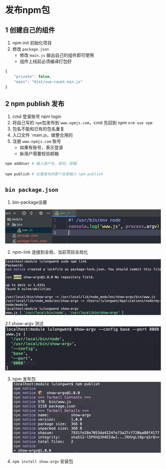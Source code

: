 # 发布npm包

## 1 创建自己的组件

1. npm init 初始化项目
2. 修改 `package.json`
    - 修改 `main.js` 输出自己的组件即可使用
    - 组件上线前必须编译打包好

```jsx
{
    "private": false,
    "main": "dist/vue-count.min.js"
}
```


## 2 npm publish 发布

1. cmd 登录账号 npm login
2. 将自己写的 `npm`包发布到 `www.npmjs.com`，cmd 先回到 npm `nrm use npm`
2. 包名不能和已有的包名重复
3. 入口文件 `main.js，做整合用的
4. 注册 `www.npmjs.com` 账号
	* 如果有账号，表示登录
	* 新用户需要校验邮箱

```bash
npm addUser # 输入用户名，密码，邮箱

npm publish # 在要发布的那个目录输入 npm publish

```

## `bin package.json`

1. bin-package设置

![bin-package设置](images/bin.jpg)

2. npm-link 连接到全局，当前项目全局化

![npm-link 连接到全局](images/npm-link.jpg)

2.1 show-argv 测试
![show-argv](images/show-argv.jpg)

3. npm 发布包
![publish](images/publish.jpg)

4. `npm install show-argv` 安装包
